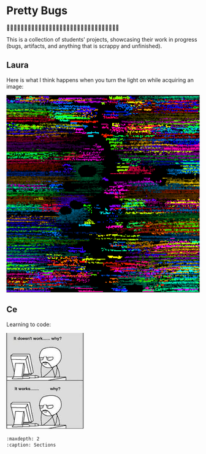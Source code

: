 # Pretty Bugs 

🐛✨🐛✨🐛✨🐛✨🐛✨🐛✨🐛✨🐛✨🐛✨🐛✨🐛✨🐛✨🐛✨🐛✨🐛✨🐛✨

This is a collection of students' projects, showcasing their work in progress (bugs, artifacts, and anything that is scrappy and unfinished). 

## Laura
Here is what I think happens when you turn the light on while acquiring an image:


![Laura's imaging artifact](_static/laura_imaging_artifact.png)


## Ce
Learning to code:

![code learning](_static/coding.jpeg)


```{toctree}
:maxdepth: 2
:caption: Sections

```
